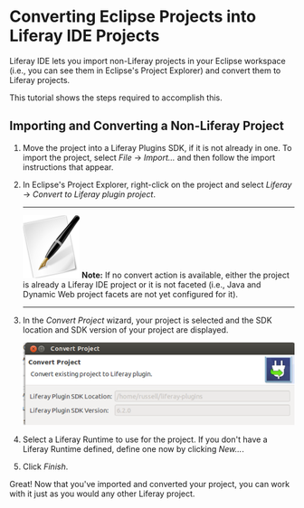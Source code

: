 # Converting Eclipse Projects into Liferay IDE Projects [](id=converting-eclipse-projects-into-liferay-ide-projec-lp-6-2-develop-tutorial)

Liferay IDE lets you import non-Liferay projects in your Eclipse workspace
(i.e., you can see them in Eclipse's Project Explorer) and convert them to
Liferay projects.

This tutorial shows the steps required to accomplish this. 

## Importing and Converting a Non-Liferay Project [](id=importing-and-converting-a-non-liferay-project-lp-6-2-develop-tutorial)

1.  Move the project into a Liferay Plugins SDK, if it is not already in one. 
    To import the project, select *File* &rarr; *Import...* and then follow the 
    import instructions that appear.

2.  In Eclipse's Project Explorer, right-click on the project and select
    *Liferay* &rarr; *Convert to Liferay plugin project*. 

    ---

    ![Note](../../images/tip-pen-paper.png) **Note:** If no convert action is
    available, either the project is already a Liferay IDE project or it is not
    faceted (i.e., Java and Dynamic Web project facets are not yet configured
    for it). <!-- For instructions on resolving these issues, see the tutorial
    *Verifying Successful Project Import*. -->
    <!-- To do: add link to verification tutorial once it is ready -->

    ---

3.  In the *Convert Project* wizard, your project is selected and the SDK
    location and SDK version of your project are displayed.

    ![Figure 1: The *Convert Project* wizard detects your Plugin's SDK's the location and version.](../../images/ide-convert-plugin-project.png)

4.  Select a Liferay Runtime to use for the project. If you don't have a
    Liferay Runtime defined, define one now by clicking *New...*. 

5.  Click *Finish*. 

Great! Now that you've imported and converted your project, you can work with it 
just as you would any other Liferay project.

